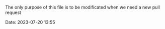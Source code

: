 The only purpose of this file is to be modificated when we need a new pull request

Date: 2023-07-20 13:55
